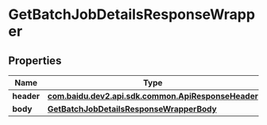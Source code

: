 

# GetBatchJobDetailsResponseWrapper


## Properties

Name | Type | Description | Notes
------------ | ------------- | ------------- | -------------
**header** | [**com.baidu.dev2.api.sdk.common.ApiResponseHeader**](com.baidu.dev2.api.sdk.common.ApiResponseHeader.md) |  |  [optional]
**body** | [**GetBatchJobDetailsResponseWrapperBody**](GetBatchJobDetailsResponseWrapperBody.md) |  |  [optional]



